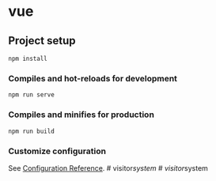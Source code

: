 # vue

## Project setup
```
npm install
```

### Compiles and hot-reloads for development
```
npm run serve
```

### Compiles and minifies for production
```
npm run build
```

### Customize configuration
See [Configuration Reference](https://cli.vuejs.org/config/).
#   v i s i t o r _ s y s t e m  
 #   v i s i t o r _ s y s t e m  
 